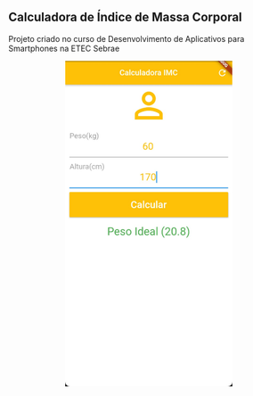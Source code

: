 ## Calculadora de Índice de Massa Corporal

Projeto criado no curso de Desenvolvimento de Aplicativos para Smartphones na ETEC Sebrae

<p align= center>
<img src="assets/layout-app.jpg" width="300" alt="Layout App">
</p>
